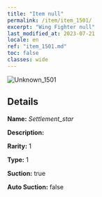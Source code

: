 ```yaml
---
title: "Item null"
permalink: /item/item_1501/
excerpt: "Wing Fighter null"
last_modified_at: 2023-07-21
locale: en
ref: "item_1501.md"
toc: false
classes: wide
---
```



 ![Unknown_1501](/images/item/Settlement_star_p.png)



## Details

 **Name:** *Settlement_star* 

 **Description:** 

 **Rarity:** 1 

 **Type:** 1 

 **Suction:** true 

 **Auto Suction:** false 


